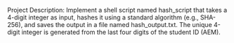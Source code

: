 Project Description:
Implement a shell script named hash_script that takes a 4-digit integer as input, hashes it using a standard algorithm (e.g., SHA-256), and saves the output in a file named hash_output.txt. The unique 4-digit integer is generated from the last four digits of the student ID (AEM).
